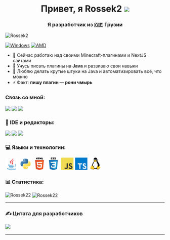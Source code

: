 <h1 align="center">Привет, я Rossek2 <img src="https://user-images.githubusercontent.com/42378118/110234147-e3259600-7f4e-11eb-95be-0c4047144dea.gif" width="30"></h1>
<h3 align="center">Я разработчик из 🇬🇪 Грузии</h3>


<p algin="left">
<img src="https://komarev.com/ghpvc/?username=Rossek2&label=Profile%20views&color=0e75b6&style=flat" alt="Rossek2" />
</p>

<p align="left">
<a href="#"><img src="https://img.shields.io/badge/Windows%20148821век-%230079d5.svg?style=for-the-badge&logo=Windows%2011&logoColor=white" alt="Windows"></a>
<a href="#"><img src="https://img.shields.io/badge/AMD-Radeon-%23ED1C24.svg?style=for-the-badge&logo=amd&logoColor=white" alt="AMD"></a>
</p>



- 🔭 Сейчас работаю над своими Minecraft-плагинами и NextJS сайтами
- 🌱 Учусь писать плагины на **Java** и развиваю свои навыки
- 🧠 Люблю делать крутые штуки на Java и автоматизировать всё, что можно  
- ⚡ Факт: **пишу плагин — рони чмырь**

<h3 align="left">Связь со мной:</h3>
<p align="left">
<a href="https://t.me/rossek2"><img src="https://img.shields.io/badge/Telegram-2CA5E0?style=for-the-badge&logo=telegram&logoColor=white"></a>
<a href="https://github.com/Rossek22"><img src="https://img.shields.io/badge/GitHub-100000?style=for-the-badge&logo=github&logoColor=white"></a>
<a href="https://discord.com/users/755126477443301447"><img src="https://img.shields.io/badge/Discord-7289DA?style=for-the-badge&logo=discord&logoColor=white"></a>
</p>

<h3 align="left">🧰 IDE и редакторы:</h3>
<p align="left">
<a href="https://www.jetbrains.com/idea/"><img src="https://img.shields.io/badge/IntelliJIDEA-000000.svg?style=for-the-badge&logo=intellij-idea&logoColor=white"></a>
<a href="https://code.visualstudio.com/"><img src="https://img.shields.io/badge/VS%20Code-0078d7.svg?style=for-the-badge&logo=visual-studio-code&logoColor=white"></a>
<a href="https://notepad-plus-plus.org/"><img src="https://img.shields.io/badge/Notepad++-90E59A.svg?style=for-the-badge&logo=notepad%2b%2b&logoColor=black"></a>
</p>

<h3 align="left">💻 Языки и технологии:</h3>
<p align="left">
<img src="https://raw.githubusercontent.com/devicons/devicon/master/icons/java/java-original.svg" alt="Java" width="40" height="40"/>
<img src="https://raw.githubusercontent.com/devicons/devicon/master/icons/python/python-original.svg" alt="Python" width="40" height="40"/>
<img src="https://raw.githubusercontent.com/devicons/devicon/master/icons/html5/html5-original-wordmark.svg" alt="HTML" width="40" height="40"/>
<img src="https://raw.githubusercontent.com/devicons/devicon/master/icons/css3/css3-original-wordmark.svg" alt="CSS" width="40" height="40"/>
<img src="https://raw.githubusercontent.com/devicons/devicon/master/icons/javascript/javascript-original.svg" alt="JS" width="40" height="40"/>
<img src="https://raw.githubusercontent.com/devicons/devicon/master/icons/typescript/typescript-original.svg" alt="JS" width="40" height="40"/>
<img src="https://raw.githubusercontent.com/devicons/devicon/master/icons/linux/linux-original.svg" alt="Linux" width="40" height="40"/>
</p>

<h3 align="left">📊 Статистика:</h3>

<p><img align="left" src="https://github-readme-stats.vercel.app/api/top-langs?username=Rossek22&show_icons=true&locale=ru&layout=compact&theme=radical" alt="Rossek22" /></p>

<p>&nbsp;<img align="center" src="https://github-readme-stats.vercel.app/api?username=Rossek22&show_icons=true&locale=ru&theme=radical" alt="Rossek22" /></p>

---

### ✍️ Цитата для разработчиков  
![](https://quotes-github-readme.vercel.app/api?type=horizontal&theme=radical)

---
